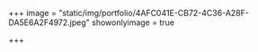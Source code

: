 +++
image = "static/img/portfolio/4AFC041E-CB72-4C36-A28F-DA5E6A2F4972.jpeg"
showonlyimage = true

+++
